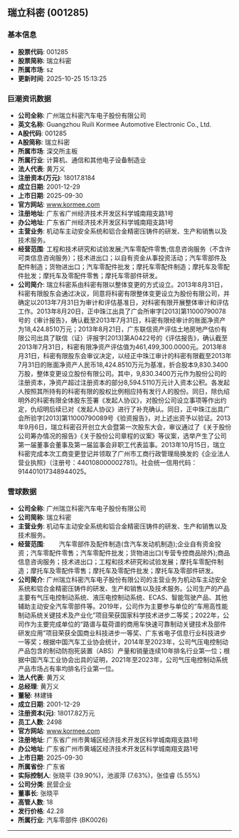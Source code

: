 ## 瑞立科密 (001285)

### 基本信息

- **股票代码**: 001285
- **股票简称**: 瑞立科密
- **所属市场**: sz
- **更新时间**: 2025-10-25 15:13:25

### 巨潮资讯数据

- **公司全称**: 广州瑞立科密汽车电子股份有限公司
- **英文名称**: Guangzhou Ruili Kormee Automotive Electronic Co., Ltd.
- **A股代码**: 001285
- **A股简称**: 瑞立科密
- **所属市场**: 深交所主板
- **所属行业**: 计算机、通信和其他电子设备制造业
- **法人代表**: 黄万义
- **注册资本(万元)**: 18017.8184
- **成立日期**: 2001-12-29
- **上市日期**: 2025-09-30
- **官方网站**: www.kormee.com
- **注册地址**: 广东省广州经济技术开发区科学城南翔支路1号
- **办公地址**: 广东省广州经济技术开发区科学城南翔支路1号
- **主营业务**: 机动车主动安全系统和铝合金精密压铸件的研发、生产和销售以及技术服务。
- **经营范围**: 工程和技术研究和试验发展;汽车零配件零售;信息咨询服务（不含许可类信息咨询服务）；技术进出口；以自有资金从事投资活动；汽车零部件及配件制造；货物进出口；汽车零配件批发；摩托车零配件制造；摩托车及零配件批发；摩托车及零配件零售；摩托车零部件研发。
- **公司简介**: 瑞立科密系由科密有限以整体变更的方式设立。2013年8月31日，科密有限股东会通过决议，同意将科密有限整体变更设立为股份有限公司，并确定以2013年7月31日为审计和评估基准日，对科密有限开展整体审计和评估工作。2013年8月20日，正中珠江出具了广会所审字[2013]第11000790078号的《审计报告》，确认截至2013年7月31日，科密有限经审计的账面净资产为18,424.8510万元；2013年8月21日，广东联信资产评估土地房地产估价有限公司出具了联信（证）评报字[2013]第A0422号的《评估报告》，确认截至2013年7月31日，科密有限净资产评估值为461,499,300.0000元。2013年8月31日，科密有限股东会审议决定，以经正中珠江审计的科密有限截至2013年7月31日的账面净资产人民币18,424.8510万元为基准，折合股本9,830.3400万股，整体变更设立股份有限公司。其中，9,830.3400万元作为股份公司的注册资本，净资产超过注册资本的部分8,594.5110万元计入资本公积。各发起人按照其所持有的科密有限的股权比例相应持有发行人的股份。同日，除仇绍明外的科密有限全体股东签署《发起人协议》，对股份公司设立事项等作出约定，仇绍明后续已对《发起人协议》进行了补充确认。同日，正中珠江出具广会所验字[2013]第11000790089号《验资报告》，对上述出资予以验证。2013年9月6日，瑞立科密召开创立大会暨第一次股东大会，审议通过了《关于股份公司筹办情况的报告》《关于股份公司章程的议案》等议案，选举产生了公司第一届董事会董事及第一届监事会非职工代表监事。2013年10月15日，瑞立科密完成本次工商变更登记并领取了广州市工商行政管理局换发的《企业法人营业执照》（注册号：440108000002781)。社会统一信用代码：914401017348944025。

### 雪球数据

- **公司全称**: 广州瑞立科密汽车电子股份有限公司
- **公司简称**: 瑞立科密
- **主营业务**: 机动车主动安全系统和铝合金精密压铸件的研发、生产和销售以及技术服务。
- **经营范围**: 　　汽车零部件及配件制造(含汽车发动机制造);企业自有资金投资；汽车零配件零售；汽车零配件批发；货物进出口(专营专控商品除外);商品信息咨询服务；技术进出口；工程和技术研究和试验发展；摩托车零配件制造；摩托车及零配件零售；摩托车及零配件批发；摩托车及零部件研发。
- **公司简介**: 广州瑞立科密汽车电子股份有限公司的主营业务为机动车主动安全系统和铝合金精密压铸件的研发、生产和销售以及技术服务。公司生产的产品主要有气压电控制动系统、液压电控制动系统、ECAS、智能驾驶产品、其他辅助主动安全汽车零部件等。2019年，公司作为主要参与单位的“车用高性能制动系统关键技术及产业化”项目荣获国家科学技术进步二等奖；2022年，公司作为主要完成单位的“路谱与载荷谱的商用车快速可靠制动关键技术及部件研发应用”项目荣获全国商业科技进步一等奖、广东省电子信息行业科技进步一等奖；根据中国汽车工业协会统计，2014年至2023年，公司气压电控制动产品包含的制动防抱死装置（ABS）产量和销量连续10年排名行业第一位；根据中国汽车工业协会出具的证明，2021年至2023年，公司气压电控制动系统产品市场占有率均排名行业第一位。
- **法人代表**: 黄万义
- **总经理**: 黄万义
- **董秘**: 林建锋
- **成立日期**: 2001-12-29
- **注册资本(元)**: 18017.82万元
- **员工人数**: 2498
- **官方网站**: www.kormee.com
- **注册地址**: 广东省广州市黄埔区经济技术开发区科学城南翔支路1号
- **办公地址**: 广东省广州市黄埔区经济技术开发区科学城南翔支路1号
- **上市日期**: 2025-09-30
- **所属省份**: 广东省
- **实际控制人**: 张晓平 (39.90%)，池淑萍 (7.63%)，张佳睿 (5.55%)
- **公司分类**: 民营企业
- **董事长**: 张晓平
- **高管人数**: 18
- **发行价格**: 42.28
- **所属行业**: 汽车零部件 (BK0026)

---